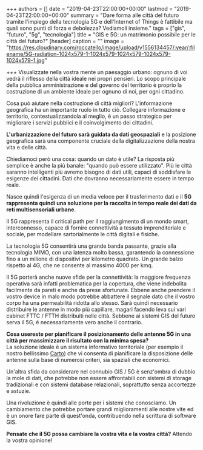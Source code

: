 +++
authors = []
date = "2019-04-23T22:00:00+00:00"
lastmod = "2019-04-23T22:00:00+00:00"
summary = "Dare forma alle città del futuro tramite l'impiego della tecnologia 5G e dell'Internet of Things è fattibile ma quali sono punti di forza e debolezza? Vediamoli insieme."
tags = ["gis", "futuro", "5g", "tecnologia"]
title = "GIS e 5G: un matrimonio possibile per le città del futuro?"
[header]
caption = ""
image = "https://res.cloudinary.com/roccatello/image/upload/v1556134457/:year/:filename/5G-radiation-1024x579-1-1024x579-1024x579-1024x579-1024x579-1.jpg"

+++
Visualizzate nella vostra mente un paesaggio urbano: ognuno di voi vedrà il riflesso della città ideale nei propri pensieri. Lo scopo principale della pubblica amministrazione e del governo del territorio è proprio la costruzione di un ambiente ideale per ognuno di noi, per ogni cittadino.

Cosa può aiutare nella costruzione di città migliori? L'informazione geografica ha un  importante ruolo in tutto ciò. Collegare informazione e territorio, contestualizzandola al meglio, è un passo strategico per migliorare i servizi pubblici e il coinvolgimento dei cittadini.

**L'urbanizzazione del futuro sarà guidata da dati geospaziali** e la posizione geografica sarà una componente cruciale della digitalizzazione della nostra vita e delle città.

Chiediamoci però una cosa: quando un dato è utile? La risposta più semplice è anche la più banale: "quando può essere utilizzato". Più le città saranno intelligenti più avremo bisogno di dati utili, capaci di soddisfare le esigenze dei cittadini. Dati che dovranno necessariamente essere in tempo reale.

Nasce quindi l'esigenza di un media veloce per il trasferimento dati e il **5G rappresenta quindi una soluzione per la raccolta in tempo reale dei dati da reti multisensoriali urbane**.

Il 5G rappresenta il critical path per il raggiungimento di un mondo smart, interconnesso, capace di fornire connettività a tessuto imprenditoriale e sociale, per modellare sartorialmente le città digitali e fisiche.

La tecnologia 5G consentirà una grande banda passante, grazie alla tecnologia MIMO, con una latenza molto bassa, garantendo la connessione fino a un milione di dispositivi per kilometro quadrato. Un grande balzo rispetto al 4G, che ne consente al massimo 4000 per kmq.

Il 5G porterà anche nuove sfide per la connettività: la maggiore frequenza operativa sarà infatti problematica per la copertura, che viene indebolita facilmente da pareti e anche da prese sfortunate. Ebbene anche prendere il vostro device in malo modo potrebbe abbattere il segnale dato che il vostro corpo ha una permeabilità ridotta allo stesso. Sarà quindi necessario distribuire le antenne in modo più capillare, magari facendo leva sui vari cabinet FTTC / FTTH distribuiti nelle città. Sebbene ai sistemi GIS del futuro serva il 5G, è necessariamente vero anche il contrario.

**Cosa usereste per pianificare il posizionamento delle antenne 5G in una città per massimizzare il risultato con la minima spesa?**  
La soluzione ideale è un sistema informativo territoriale (per esempio il nostro bellissimo [Carto](https://www.3dgis.it)) che vi consenta di pianificare la disposizione delle antenne sulla base di numerosi criteri, sia spaziali che economici.

Un'altra sfida da considerare nel connubio GIS / 5G è senz'ombra di dubbio la mole di dati, che potrebbe non essere affrontabili con sistemi di storage tradizionali e con sistemi database relazionali, soprattutto senza accortezze e astuzie.

Una rivoluzione è quindi alle porte per i sistemi che conosciamo. Un cambiamento che potrebbe portare grandi miglioramenti alle nostre vite ed è un onore fare parte di quest'onda, contribuendo nella scrittura di software GIS.

**Pensate che il 5G possa cambiare la vostra vita e la vostra città?** Attendo la vostra opinione!